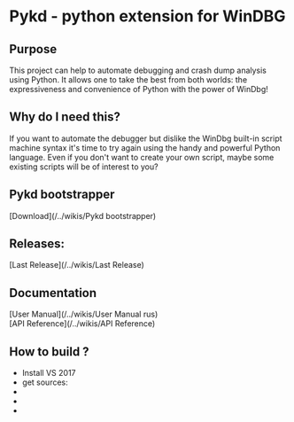 # Pykd - python extension for WinDBG

## Purpose
This project can help to automate debugging and crash dump analysis using Python. It allows one to take the best from both worlds: the expressiveness and convenience of Python with the power of WinDbg!

## Why do I need this?
If you want to automate the debugger but dislike the WinDbg built-in script machine syntax it's time to try again using the handy and powerful Python language. Even if you don't want to create your own script, maybe some existing scripts will be of interest to you?

## Pykd bootstrapper
[Download](/../wikis/Pykd bootstrapper) 

## Releases:
[Last Release](/../wikis/Last Release)

## Documentation
[User Manual](/../wikis/User Manual rus)    
[API Reference](/../wikis/API Reference)     

## How to build ?
* Install VS 2017
* get sources:
* 
* 
* 